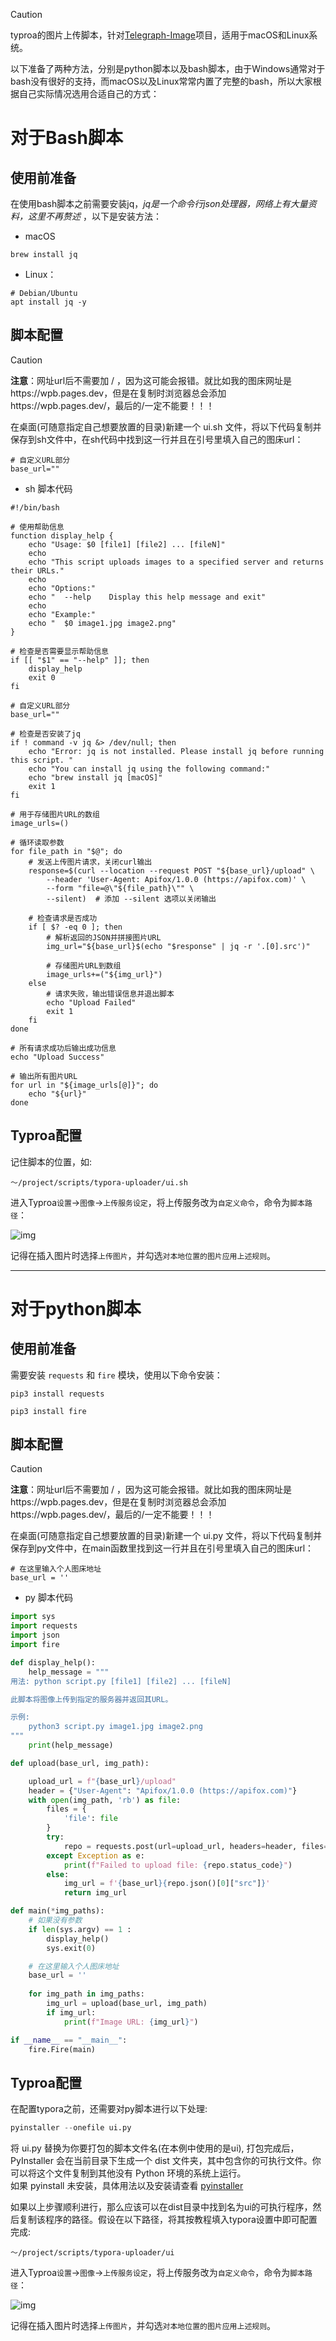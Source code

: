 > [!caution]
> typroa的图片上传脚本，针对[Telegraph-Image](https://github.com/cf-pages/Telegraph-Image)项目，适用于macOS和Linux系统。

以下准备了两种方法，分别是python脚本以及bash脚本，由于Windows通常对于bash没有很好的支持，而macOS以及Linux常常内置了完整的bash，所以大家根据自己实际情况选用合适自己的方式：

# 对于Bash脚本
## 使用前准备
在使用bash脚本之前需要安装jq，*jq是一个命令行json处理器，网络上有大量资料，这里不再赘述* ，以下是安装方法：

- macOS

```
brew install jq
```

- Linux：

```
# Debian/Ubuntu
apt install jq -y
```

## 脚本配置

> [!caution]
> **注意**：网址url后不需要加 / ，因为这可能会报错。就比如我的图床网址是https://wpb.pages.dev，但是在复制时浏览器总会添加https://wpb.pages.dev/，最后的/一定不能要！！！

在桌面(可随意指定自己想要放置的目录)新建一个 ui.sh 文件，将以下代码复制并保存到sh文件中，在sh代码中找到这一行并且在引号里填入自己的图床url：

```
# 自定义URL部分
base_url=""
```

- sh 脚本代码

```shell
#!/bin/bash

# 使用帮助信息
function display_help {
    echo "Usage: $0 [file1] [file2] ... [fileN]"
    echo
    echo "This script uploads images to a specified server and returns their URLs."
    echo
    echo "Options:"
    echo "  --help    Display this help message and exit"
    echo
    echo "Example:"
    echo "  $0 image1.jpg image2.png"
}

# 检查是否需要显示帮助信息
if [[ "$1" == "--help" ]]; then
    display_help
    exit 0
fi

# 自定义URL部分
base_url=""

# 检查是否安装了jq
if ! command -v jq &> /dev/null; then
    echo "Error: jq is not installed. Please install jq before running this script. "
    echo "You can install jq using the following command:"
    echo "brew install jq [macOS]"
    exit 1
fi

# 用于存储图片URL的数组
image_urls=()

# 循环读取参数
for file_path in "$@"; do
    # 发送上传图片请求，关闭curl输出
    response=$(curl --location --request POST "${base_url}/upload" \
        --header 'User-Agent: Apifox/1.0.0 (https://apifox.com)' \
        --form "file=@\"${file_path}\"" \
        --silent)  # 添加 --silent 选项以关闭输出

    # 检查请求是否成功
    if [ $? -eq 0 ]; then
        # 解析返回的JSON并拼接图片URL
        img_url="${base_url}$(echo "$response" | jq -r '.[0].src')"

        # 存储图片URL到数组
        image_urls+=("${img_url}")
    else
        # 请求失败，输出错误信息并退出脚本
        echo "Upload Failed"
        exit 1
    fi
done

# 所有请求成功后输出成功信息
echo "Upload Success"

# 输出所有图片URL
for url in "${image_urls[@]}"; do
    echo "${url}"
done
```       


## Typroa配置

记住脚本的位置，如:

```
～/project/scripts/typora-uploader/ui.sh
```

进入Typroa`设置`->`图像`->`上传服务设定`，将上传服务改为`自定义命令`，命令为`脚本路径`：

![img](https://imgs.ronan.us.kg/typora_upload.png)

记得在插入图片时选择`上传图片`，并勾选`对本地位置的图片应用上述规则`。

---

# 对于python脚本
## 使用前准备
需要安装 `requests` 和 `fire` 模块，使用以下命令安装：

```
pip3 install requests
```

```
pip3 install fire
```

## 脚本配置

> [!caution]
> **注意**：网址url后不需要加 / ，因为这可能会报错。就比如我的图床网址是https://wpb.pages.dev，但是在复制时浏览器总会添加https://wpb.pages.dev/，最后的/一定不能要！！！

在桌面(可随意指定自己想要放置的目录)新建一个 ui.py 文件，将以下代码复制并保存到py文件中，在main函数里找到这一行并且在引号里填入自己的图床url：

```
# 在这里输入个人图床地址
base_url = ''
```

- py 脚本代码

```python
import sys
import requests
import json
import fire

def display_help():
    help_message = """
用法: python script.py [file1] [file2] ... [fileN]

此脚本将图像上传到指定的服务器并返回其URL。

示例:
    python3 script.py image1.jpg image2.png
"""
    print(help_message)

def upload(base_url, img_path):

    upload_url = f"{base_url}/upload"
    header = {"User-Agent": "Apifox/1.0.0 (https://apifox.com)"}
    with open(img_path, 'rb') as file:
        files = {
            'file': file  
        }
        try:
            repo = requests.post(url=upload_url, headers=header, files=files)
        except Exception as e:
            print(f"Failed to upload file: {repo.status_code}")
        else:
            img_url = f'{base_url}{repo.json()[0]["src"]}'
            return img_url

def main(*img_paths):
    # 如果没有参数
    if len(sys.argv) == 1 :
        display_help()
        sys.exit(0)

    # 在这里输入个人图床地址
    base_url = ''
    
    for img_path in img_paths:
        img_url = upload(base_url, img_path)
        if img_url:
            print(f"Image URL: {img_url}")

if __name__ == "__main__":
    fire.Fire(main)
```     


## Typroa配置
在配置typora之前，还需要对py脚本进行以下处理:

```python
pyinstaller --onefile ui.py
```

将 ui.py 替换为你要打包的脚本文件名(在本例中使用的是ui), 打包完成后，PyInstaller 会在当前目录下生成一个 dist 文件夹，其中包含你的可执行文件。你可以将这个文件复制到其他没有 Python 环境的系统上运行。  
如果 pyinstall 未安装，具体用法以及安装请查看 [pyinstaller](https://blog.ronan.us.kg/post/%E3%80%8Cpython%E3%80%8D-da-bao-cheng-xu.html)

如果以上步骤顺利进行，那么应该可以在dist目录中找到名为ui的可执行程序，然后复制该程序的路径。假设在以下路径，将其按教程填入typora设置中即可配置完成:

```
～/project/scripts/typora-uploader/ui
```

进入Typroa`设置`->`图像`->`上传服务设定`，将上传服务改为`自定义命令`，命令为`脚本路径`：

![img](https://imgs.ronan.us.kg/typora_upload.png)

记得在插入图片时选择`上传图片`，并勾选`对本地位置的图片应用上述规则`。

